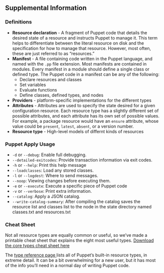 ## Supplemental Information 

### Definitions

* **Resource declaration** - A fragment of Puppet code that details the desired state of a resource and instructs Puppet to manage it. This term helps to differentiate between the literal resource on disk and the specification for how to manage that resource. However, most often, these are just referred to as “resources.”
* **Manifest** - A file containing code written in the Puppet language, and named with the `.pp` file extension. Most manifests are contained in modules. Every manifest in a module should define a single class or defined type. The Puppet code in a manifest can be any of the following:
	*  Declare resources and classes
	*  Set variables
	*  Evaluate functions
	*  Define classes, defined types, and nodes
* **Providers** - platform-specific implementations for the different types
* **Attributes** - Attributes are used to specify the state desired for a given configuration resource. Each resource type has a slightly different set of possible attributes, and each attribute has its own set of possible values. For example, a package resource would have an `ensure` attribute, whose value could be `present`, `latest`, `absent`, or a version number.
* **Resource type** -   High-level models of differnt kinds of resources

### Puppet Apply Usage

- `-d` or `--debug`: Enable full debugging.
- `--detailed-exitcodes`: Provide transaction information via exit codes.
- `-h` or `--help`: Print this help message
- `--loadclasses`: Load any stored classes.
- `-l` or `--logdest`: Where to send messages.
- `--noop`: Viewing changes before executing them.
- `-e` or `--execute`: Execute a specific piece of Puppet code
- `-v` or `--verbose`: Print extra information.
- `--catalog`: Apply a JSON catalog.
- `--write-catalog-summary`: After compiling the catalog saves the resource list and classes list to the node in the state directory named classes.txt and resources.txt

### Cheat Sheet

Not all resource types are equally common or useful, so weʼve made a printable cheat sheet that explains the eight most useful types. [Download the core types cheat sheet here](http://docs.puppetlabs.com/puppet_core_types_cheatsheet.pdf)

The [type reference page ](http://docs.puppetlabs.com/references/latest/type.html)lists all of Puppetʼs built-in resource types, 	in 	extreme detail. It can be a bit overwhelming for a new user, but 	it 	has most of the info youʼll need in a normal day of writing Puppet code.